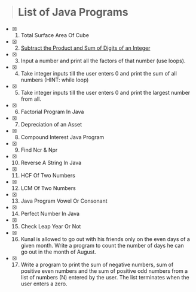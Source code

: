> # List of Java Programs 

* [x] 1. Total Surface Area Of Cube
* [x] 2. [Subtract the Product and Sum of Digits of an Integer](https://leetcode.com/problems/subtract-the-product-and-sum-of-digits-of-an-integer/)
* [x] 3. Input a number and print all the factors of that number (use loops).
* [x] 4. Take integer inputs till the user enters 0 and print the sum of all numbers
(HINT: while loop)
* [x] 5. Take integer inputs till the user enters 0 and print the largest number from all.
* [x] 6. Factorial Program In Java
* [x] 7. Depreciation of an Asset
* [x] 8. Compound Interest Java Program
* [x] 9. Find Ncr & Npr
* [x] 10. Reverse A String In Java
* [x] 11. HCF Of Two Numbers
* [x] 12. LCM Of Two Numbers
* [x] 13. Java Program Vowel Or Consonant
* [x] 14. Perfect Number In Java
* [x] 15. Check Leap Year Or Not
* [x] 16. Kunal is allowed to go out with his friends only on the even days of a given month. Write a program to count the number of days he can go out in the month of August.
* [x] 17. Write a program to print the sum of negative numbers, sum of positive even numbers and the sum of positive odd numbers from a list of numbers (N) entered by the user. The list terminates when the user enters a zero.